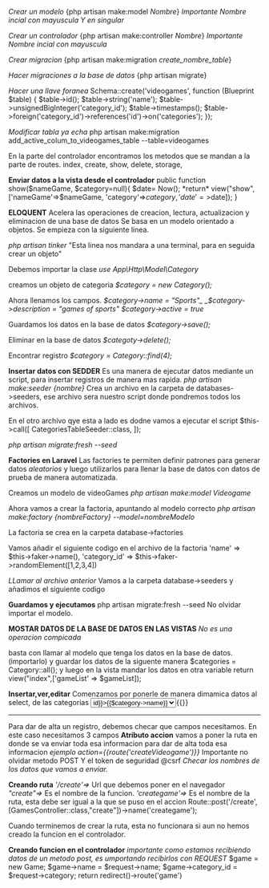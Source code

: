 _Crear un modelo_
{php artisan make:model _Nombre_} _Importante Nombre incial con mayuscula Y en singular_

_Crear un controlador_
{php artisan make:controller _Nombre_} _Importante Nombre incial con mayuscula_

_Crear migracion_
{php artisan make:migration _create_nombre_table_}

_Hacer migraciones a la base de datos_
{php artisan migrate}

_Hacer una llave foranea_
Schema::create('videogames', function (Blueprint $table) {
$table->id();
$table->string('name');
$table->unsignedBigInteger('category_id');
$table->timestamps();
$table->foreign('category_id')->references('id')->on('categories');
});

_Modificar tabla ya echa_
php artisan make:migration add_active_colum_to_videogames_table --table=videogames

En la parte del controlador encontramos los metodos que se mandan a la parte de routes.
index, create, show, delete, storage,

**Enviar datos a la vista desde el controlador**
public function show($nameGame, $category=null){
        $date= Now();
        *return* view("show",['nameGame'=>$nameGame,
'category'=>$category,
                            'date'=>$date]);
}

**ELOQUENT**
Acelera las operaciones de creacion, lectura, actualizacion y eliminacion de una base de datos
Se basa en un modelo orientado a objetos. Se empieza con la siguiente linea.

_php artisan tinker_ "Esta linea nos mandara a una terminal, para en seguida crear un objeto"

Debemos importar la clase
_use App\Http\Model\Category_

creamos un objeto de categoria
_$category = new Category();_

Ahora llenamos los campos.
_$category->name = "Sports"_
_$category->description = "games of sports"_
_$category->active = true_

Guardamos los datos en la base de datos
_$category->save();_

Eliminar en la base de datos
_$categoty->delete();_

Encontrar registro
_$category = Category::find(4);_

**Insertar datos con SEDDER**
Es una manera de ejecutar datos mediante un script, para insertar registros de manera mas rapida.
_php artisan make:seeder {nombre}_
Crea un archivo en la carpeta de databases->seeders, ese archivo sera nuestro script donde pondremos todos los archivos.

En el otro archivo qye esta a lado es dodne vamos a ejecutar el script
$this->call([
CategoriesTableSeeder::class,
]);

_php artisan migrate:fresh --seed_

**Factories en Laravel**
Las factories te permiten definir patrones para generar datos _aleatorios_ y luego utilizarlos para llenar la base de datos con datos de prueba de manera automatizada.

Creamos un modelo de videoGames
_php artisan make:model Videogame_

Ahora vamos a crear la factoria, apuntando al modelo correcto
_php artisan make:factory {nombreFactory} --model=nombreModelo_

La factoria se crea en la carpeta database->factories

Vamos añadir el siguiente codigo en el archivo de la factoria
'name' => $this->faker->name(),
'category_id' => $this->faker->randomElement([1,2,3,4])

_LLamar al archivo anterior_
Vamos a la carpeta database->seeders
y añadimos el siguiente codigo

**Guardamos y ejecutamos**
php artisan migrate:fresh --seed
No olvidar importar el modelo.

**MOSTAR DATOS DE LA BASE DE DATOS EN LAS VISTAS**
_No es una operacion compicada_

basta con llamar al modelo que tenga los datos en la base de datos.(importarlo)
y guardar los datos de la siguente manera
$categories = Category::all();
y luego en la vista mandar los datos en otra variable
return view("index",['gameList' => $gameList]);

**Insertar,ver,editar**
Comenzamos por ponerle de manera dimamica datos al select, de las categorias
<select name="category" id="">
@foreach ($categories as $category)
            <option value={{$category->id}}>{{$category->name}}</option>
@endforeach
</select>{{}}

---

Para dar de alta un registro, debemos checar que campos necesitamos. En este caso necesitamos 3 campos
**Atributo accion**
vamos a poner la ruta en donde se va enviar toda esa informacion para dar de alta toda esa informacion
_ejemplo action={{route('createVideogame')}}_
Importante no olvidar metodo POST
Y el token de seguridad @csrf
_Checar los nombres de los datos que vamos a enviar._

**Creando ruta**
_'/create'=>_ Url que debemos poner en el navegador
_"create"=>_ Es el nombre de la funcion.
_'creategame'=>_ Es el nombre de la ruta, esta debe ser igual a la que se puso en el accion
Route::post('/create',[GamesController::class,"create"])->name('creategame');

Cuando terminemos de crear la ruta, esta no funcionara si aun no hemos creado la funcion en el controlador.

**Creando funcion en el controlador**
_importante como estamos recibiendo datos de un metodo post, es umportando recibirlos con REQUEST_
$game = new Game;
$game->name = $request->name;
$game->category_id = $request->category;
return redirect()->route('game')
